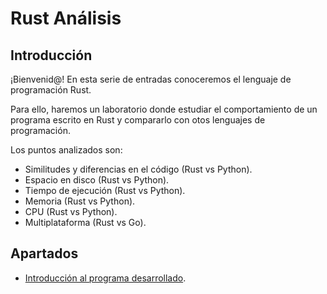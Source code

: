 # Rust Análisis

## Introducción

¡Bienvenid@! En esta serie de entradas conoceremos el lenguaje de programación Rust.

Para ello, haremos un laboratorio donde estudiar el comportamiento de un programa escrito en Rust y compararlo con otos lenguajes de programación.

Los puntos analizados son:

- Similitudes y diferencias en el código (Rust vs Python).
- Espacio en disco (Rust vs Python).
- Tiempo de ejecución (Rust vs Python).
- Memoria (Rust vs Python).
- CPU (Rust vs Python).
- Multiplataforma (Rust vs Go).

## Apartados

- [Introducción al programa desarrollado](01-programa-desarrollado.html).

